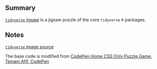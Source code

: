 ## Summary

[`tidyverse` jigsaw](https://statbiscuit.github.io/mini_games/jigsaw/index.html) is a jigsaw puzzle of the core `tidyverse` `R` packages.

## Notes

[`tidyverse` image source](https://education.rstudio.com/blog/2020/07/teaching-the-tidyverse-in-2020-part-1-getting-started/img/tidyverse-packages.png)

The base code is modified from [CodePen Home
CSS Only Puzzle Game, Temani Afif, CodePen](https://codepen.io/t_afif/pen/JjLQzqZ)

